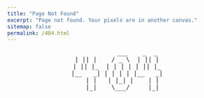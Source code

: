 ```yaml
---
title: "Page Not Found"
excerpt: "Page not found. Your pixels are in another canvas."
sitemap: false
permalink: /404.html
---
```


<center>
<pre>
           ___    _  _
| || |    / _ \  | || |
| || |_  | | | | | || |_
|__   _| | | | | |__   _|
   | |   | |_| |    | |
   |_|    \___/     |_|

</pre>
</center>